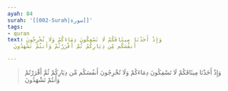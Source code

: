 ```yaml
---
ayah: 84
surah: '[[002-Surah|سورة]]'
tags:
- quran
text: وَإِذْ أَخَذْنَا مِيثَاقَكُمْ لَا تَسْفِكُونَ دِمَاءَكُمْ وَلَا تُخْرِجُونَ
  أَنفُسَكُم مِّن دِيَارِكُمْ ثُمَّ أَقْرَرْتُمْ وَأَنتُمْ تَشْهَدُونَ

---
```

> وَإِذْ أَخَذْنَا مِيثَاقَكُمْ لَا تَسْفِكُونَ دِمَاءَكُمْ وَلَا تُخْرِجُونَ أَنفُسَكُم مِّن دِيَارِكُمْ ثُمَّ أَقْرَرْتُمْ وَأَنتُمْ تَشْهَدُونَ
